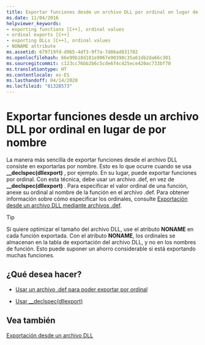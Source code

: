 ```yaml
---
title: Exportar funciones desde un archivo DLL por ordinal en lugar de por nombre
ms.date: 11/04/2016
helpviewer_keywords:
- exporting functions [C++], ordinal values
- ordinal exports [C++]
- exporting DLLs [C++], ordinal values
- NONAME attribute
ms.assetid: 679719fd-d965-4df3-9f7a-7d86ad831702
ms.openlocfilehash: 66e99b18d181e9067e90398c35a61db2da66c301
ms.sourcegitcommit: c123cc76bb2b6c5cde6f4c425ece420ac733bf70
ms.translationtype: HT
ms.contentlocale: es-ES
ms.lasthandoff: 04/14/2020
ms.locfileid: "81328573"
---
```

# <a name="exporting-functions-from-a-dll-by-ordinal-rather-than-by-name"></a>Exportar funciones desde un archivo DLL por ordinal en lugar de por nombre

La manera más sencilla de exportar funciones desde el archivo DLL consiste en exportarlas por nombre. Esto es lo que ocurre cuando se usa **__declspec(dllexport)** , por ejemplo. En su lugar, puede exportar funciones por ordinal. Con esta técnica, debe usar un archivo .def, en vez de **__declspec(dllexport)** . Para especificar el valor ordinal de una función, anexe su ordinal al nombre de la función en el archivo .def. Para obtener información sobre cómo especificar los ordinales, consulte [Exportación desde un archivo DLL mediante archivos .def](exporting-from-a-dll-using-def-files.md).

> [!TIP]
> Si quiere optimizar el tamaño del archivo DLL, use el atributo **NONAME** en cada función exportada. Con el atributo **NONAME**, los ordinales se almacenan en la tabla de exportación del archivo DLL, y no en los nombres de función. Esto puede suponer un ahorro considerable si está exportando muchas funciones.

## <a name="what-do-you-want-to-do"></a>¿Qué desea hacer?

- [Usar un archivo .def para poder exportar por ordinal](exporting-from-a-dll-using-def-files.md)

- [Usar __declspec(dllexport)](exporting-from-a-dll-using-declspec-dllexport.md)

## <a name="see-also"></a>Vea también

[Exportación desde un archivo DLL](exporting-from-a-dll.md)
